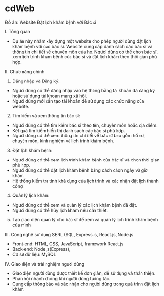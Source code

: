 # cdWeb
Đồ án: Website Đặt lịch khám bệnh với Bác sĩ

I. Tổng quan
- Dự án này nhằm xây dựng một website cho phép người dùng đặt lịch khám bệnh với các bác sĩ. Website cung cấp danh sách các bác sĩ và thông tin chi tiết về chuyên môn của họ. Người dùng có thể chọn bác sĩ, xem lịch trình khám bệnh của bác sĩ và đặt lịch khám theo thời gian phù hợp.

II. Chức năng chính
1. Đăng nhập và Đăng ký:
- Người dùng có thể đăng nhập vào hệ thống bằng tài khoản đã đăng ký hoặc sử dụng tài khoản mạng xã hội.
- Người dùng mới cần tạo tài khoản để sử dụng các chức năng của website.

2. Tìm kiếm và xem thông tin bác sĩ:
- Người dùng có thể tìm kiếm bác sĩ theo tên, chuyên môn hoặc địa điểm.
- Kết quả tìm kiếm hiển thị danh sách các bác sĩ phù hợp.
- Người dùng có thể xem thông tin chi tiết về bác sĩ bao gồm hồ sơ, chuyên môn, kinh nghiệm và lịch trình khám bệnh.

3. Đặt lịch khám bệnh:
- Người dùng có thể xem lịch trình khám bệnh của bác sĩ và chọn thời gian phù hợp.
- Người dùng có thể đặt lịch khám bệnh bằng cách chọn ngày và giờ khám.
- Hệ thống kiểm tra tính khả dụng của lịch trình và xác nhận đặt lịch thành công.

4. Quản lý lịch khám:
- Người dùng có thể xem và quản lý các lịch khám bệnh đã đặt.
- Người dùng có thể hủy lịch khám nếu cần thiết.

5. Tạo giao diện quản lý cho bác sĩ để xem và quản lý lịch trình khám bệnh của mình

III. Công nghệ sử dụng SERL (SQL, Express.js, React.js, Node.js
- Front-end: HTML, CSS, JavaScript, framework React.js
- Back-end: Node.js(Express),
- Cơ sở dữ liệu: MySQL

IV. Giao diện và trải nghiệm người dùng
- Giao diện người dùng được thiết kế đơn giản, dễ sử dụng và thân thiện.
- Phản hồi nhanh chóng khi người dùng tương tác.
- Cung cấp thông báo và xác nhận cho người dùng trong quá trình đặt lịch khám.
